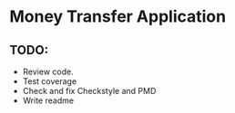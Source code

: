 # Money Transfer Application

## TODO:
* Review code.
* Test coverage
* Check and fix Checkstyle and PMD
* Write readme